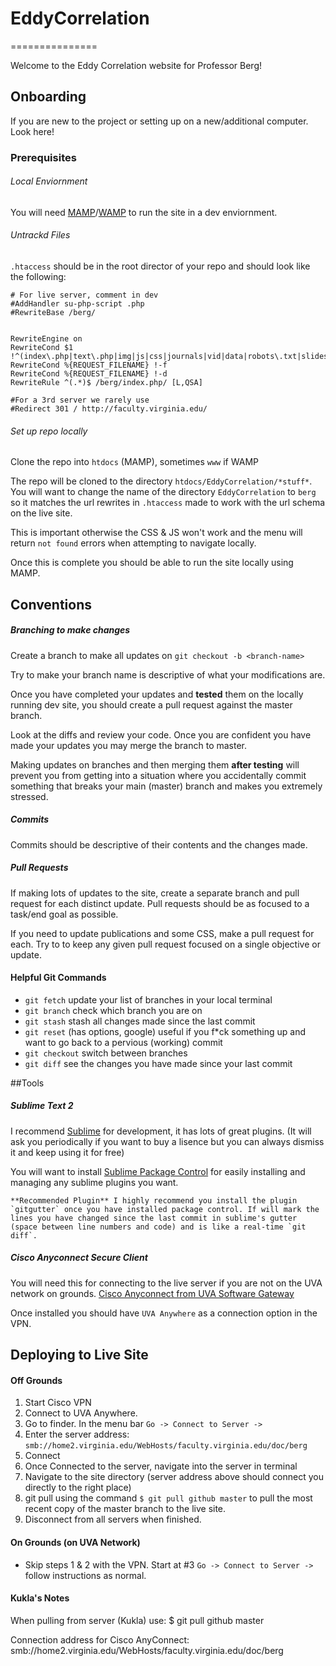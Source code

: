 # EddyCorrelation
===============

Welcome to the Eddy Correlation website for Professor Berg!

## Onboarding

If you are new to the project or setting up on a new/additional computer. Look here!

### Prerequisites
###### Local Enviornment
You will need [MAMP](https://www.mamp.info/en/)/[WAMP](http://www.wampserver.com/en/) to run the site in a dev enviornment.

###### Untrackd Files
`.htaccess` should be in the root director of your repo and should look like the following:

```
# For live server, comment in dev
#AddHandler su-php-script .php
#RewriteBase /berg/


RewriteEngine on
RewriteCond $1 !^(index\.php|text\.php|img|js|css|journals|vid|data|robots\.txt|slides)
RewriteCond %{REQUEST_FILENAME} !-f
RewriteCond %{REQUEST_FILENAME} !-d
RewriteRule ^(.*)$ /berg/index.php/ [L,QSA]

#For a 3rd server we rarely use
#Redirect 301 / http://faculty.virginia.edu/

``` 

###### Set up repo locally
Clone the repo into `htdocs` (MAMP), sometimes `www` if WAMP

The repo will be cloned to the directory `htdocs/EddyCorrelation/*stuff*`. You will want to change the name of the directory `EddyCorrelation` to `berg` so it matches the url rewrites in `.htaccess` made to work with the url schema on the live site. 

This is important otherwise the CSS & JS won't work and the menu will return `not found` errors when attempting to navigate locally. 

Once this is complete you should be able to run the site locally using MAMP.


## Conventions

##### Branching to make changes

Create a branch to make all updates on `git checkout -b <branch-name>` 

Try to make your branch name is descriptive of what your modifications are. 

Once you have completed your updates and **tested** them on the locally running dev site, you should create a pull request against the master branch. 

Look at the diffs and review your code. Once you are confident you have made your updates you may merge the branch to master.


Making updates on branches and then merging them **after testing** will prevent you from getting into a situation where you accidentally commit something that breaks your main (master) branch and makes you extremely stressed. 

##### Commits
Commits should be descriptive of their contents and the changes made.

##### Pull Requests
If making lots of updates to the site, create a separate branch and pull request for each distinct update. Pull requests should be as focused to a task/end goal as possible. 

If you need to update publications and some CSS, make a pull request for each. Try to to keep any given pull request focused on a single objective or update. 

#### Helpful Git Commands
* `git fetch` update your list of branches in your local terminal
* `git branch` check which branch you are on
* `git stash` stash all changes made since the last commit
* `git reset` (has options, google) useful if you f*ck something up and want to go back to a pervious (working) commit
* `git checkout` switch between branches
* `git diff` see the changes you have made since your last commit

##Tools
##### Sublime Text 2
I recommend [Sublime](http://www.sublimetext.com/blog/articles/sublime-text-2-0-released) for development, it has lots of great plugins. (It will ask you periodically if you want to buy a lisence but you can always dismiss it and keep using it for free)

You will want to install [Sublime Package Control](https://packagecontrol.io/) for easily installing and managing any sublime plugins you want. 

	**Recommended Plugin** I highly recommend you install the plugin `gitgutter` once you have installed package control. If will mark the lines you have changed since the last commit in sublime's gutter (space between line numbers and code) and is like a real-time `git diff`. 

##### Cisco Anyconnect Secure Client
You will need this for connecting to the live server if you are not on the UVA network on grounds.
[Cisco Anyconnect from UVA Software Gateway](http://its.virginia.edu/software/displayPackages.php?tId=63)

Once installed you should have `UVA Anywhere` as a connection option in the VPN.

## Deploying to Live Site

#### Off Grounds

1. Start Cisco VPN
2. Connect to UVA Anywhere.
3. Go to finder. In the menu bar `Go -> Connect to Server ->`
4. Enter the server address: `smb://home2.virginia.edu/WebHosts/faculty.virginia.edu/doc/berg`
5. Connect
6. Once Connected to the server, navigate into the server in terminal
7. Navigate to the site directory (server address above should connect you directly to the right place)
8. git pull using the command `$ git pull github master` to pull the most recent copy of the master branch to the live site. 
9. Disconnect from all servers when finished. 


#### On Grounds (on UVA Network)
* Skip steps 1 & 2 with the VPN. Start at #3 `Go -> Connect to Server ->` follow instructions as normal. 


#### Kukla's Notes

When pulling from server (Kukla) use: 
$ git pull github master

Connection address for Cisco AnyConnect:
smb://home2.virginia.edu/WebHosts/faculty.virginia.edu/doc/berg
